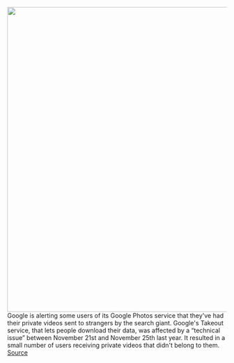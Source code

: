<img src='https://cdn.vox-cdn.com/thumbor/yVXDIBH1YlnRXPn7TKWARkqHn8M=/0x0:2040x1360/1200x800/filters:focal(857x517:1183x843)/cdn.vox-cdn.com/uploads/chorus_image/image/66246003/acastro_191014_1777_google_pixel_0005.0.0.jpg' width='700px' /><br/>
Google is alerting some users of its Google Photos service that they've had their private videos sent to strangers by the search giant. Google's Takeout service, that lets people download their data, was affected by a “technical issue” between November 21st and November 25th last year. It resulted in a small number of users receiving private videos that didn't belong to them.
<a href='https://www.theverge.com/2020/2/4/21122044/google-photos-privacy-breach-takeout-data-video-strangers'> Source <a/>